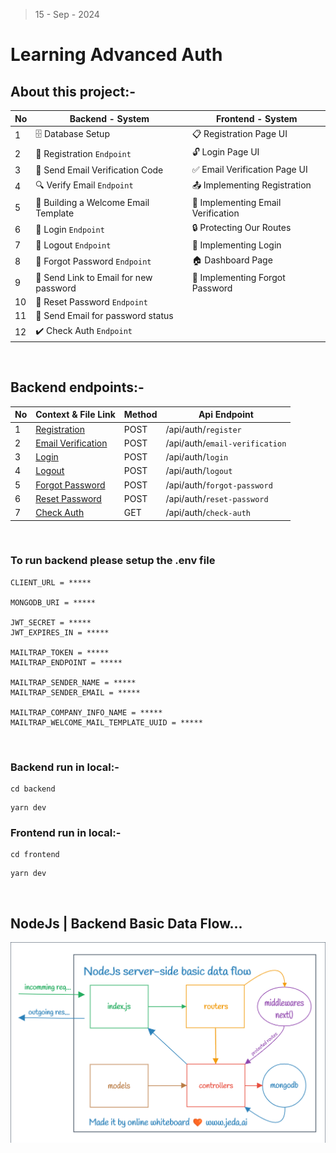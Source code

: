 > 15 - Sep - 2024

# Learning Advanced Auth


## About this project:- 
|No| Backend - System                       | Frontend - System                   |
|--|----------------------------------------|-------------------------------------|
|1 | 🗄️ Database Setup                      | 📋 Registration Page UI            |
|2 | 🔐 Registration `Endpoint`             | 🔓 Login Page UI                   |
|3 | 📧 Send Email Verification Code        | ✅ Email Verification Page UI      |
|4 | 🔍 Verify Email `Endpoint`             | 📤 Implementing Registration       |
|5 | 📧 Building a Welcome Email Template   | 📧 Implementing Email Verification |
|6 | 🔑 Login `Endpoint`                    | 🔒 Protecting Our Routes           |
|7 | 🚫 Logout `Endpoint`                   | 🔑 Implementing Login              |
|8 | 🔄 Forgot Password `Endpoint`          | 🏠 Dashboard Page                  |
|9 | 📧 Send Link to Email for new password | 🔄 Implementing Forgot Password    |
|10| 🔁 Reset Password `Endpoint`           |                                     |
|11| 📧 Send Email for password status      |                                     |
|12| ✔️ Check Auth `Endpoint`               |                                     |


<br/>


## Backend endpoints:-
| No| Context & File Link                     | Method | Api Endpoint                  |
| --| --------------------------------------- | ------ | ------------------------------|
| 1 | [Registration][registration]            | POST   | /api/auth/`register`          |
| 2 | [Email Verification][emailVerification] | POST   | /api/auth/`email-verification`|
| 3 | [Login][userLogin]                      | POST   | /api/auth/`login`             |
| 4 | [Logout][userLogout]                    | POST   | /api/auth/`logout`            |
| 5 | [Forgot Password][forgotPassword]       | POST   | /api/auth/`forgot-password`   |
| 6 | [Reset Password][resetPassword]         | POST   | /api/auth/`reset-password`    |
| 7 | [Check Auth][checkAuth]                 | GET    | /api/auth/`check-auth`        |

[registration]:      ./backend/src/projects/auth/controllers/registration.js
[emailVerification]: ./backend/src/projects/auth/controllers/emailVerification.js
[userLogin]:         ./backend/src/projects/auth/controllers/login.js
[userLogout]:        ./backend/src/projects/auth/controllers/logout.js
[forgotPassword]:    ./backend/src/projects/auth/controllers/forgotPassword.js
[resetPassword]:     ./backend/src/projects/auth/controllers/resetPassword.js
[checkAuth]:         ./backend/src/projects/auth/controllers/checkAuth.js


<br/>

### To run backend please setup the .env file

```
CLIENT_URL = *****

MONGODB_URI = *****

JWT_SECRET = *****
JWT_EXPIRES_IN = *****

MAILTRAP_TOKEN = *****
MAILTRAP_ENDPOINT = *****

MAILTRAP_SENDER_NAME = *****
MAILTRAP_SENDER_EMAIL = *****

MAILTRAP_COMPANY_INFO_NAME = *****
MAILTRAP_WELCOME_MAIL_TEMPLATE_UUID = *****
```

<br/>

### Backend run in local:-

```
cd backend
```
```
yarn dev
```

### Frontend run in local:-

```
cd frontend
```
```
yarn dev
```

<br/>

## NodeJs | Backend Basic Data Flow...
<img src="./backend/public/img/backendDataFlow.png" />
